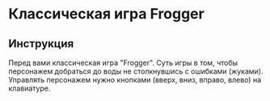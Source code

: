 # Классическая игра Frogger

## Инструкция
Перед вами классическая игра "Frogger". Суть игры в том, чтобы персонажем добраться до воды не столкнувшись с ошибками (жуками).  
Управлять персонажем нужно кнопками (вверх, вниз, вправо, влево) на клавиатуре.

